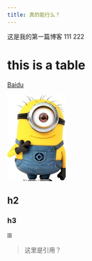 ```yaml
---
title: 真的能行么？ 
---
```

这是我的第一篇博客
111
222
# this is a table
[Baidu](http://www.baidu.com)

![ico](./1.png)

## h2

### h3
lll

> 这里是引用？
